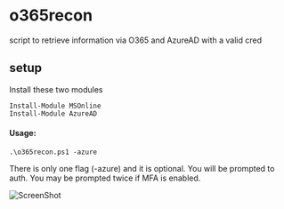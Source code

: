 # o365recon
script to retrieve information via O365 and AzureAD with a valid cred

## setup
Install these two modules
```
Install-Module MSOnline
Install-Module AzureAD
```

#### Usage:
```
.\o365recon.ps1 -azure
```

There is only one flag (-azure) and it is optional. You will be prompted to auth. You may be prompted twice if MFA is enabled.

![ScreenShot](https://raw.github.com/nyxgeek/o365recon/master/screenshot.png)
